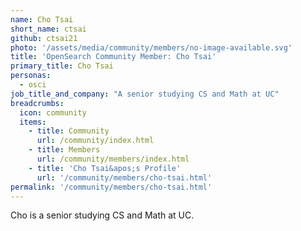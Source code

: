 ```yaml
---
name: Cho Tsai
short_name: ctsai
github: ctsai21
photo: '/assets/media/community/members/no-image-available.svg'
title: 'OpenSearch Community Member: Cho Tsai'
primary_title: Cho Tsai
personas:
  - osci
job_title_and_company: "A senior studying CS and Math at UC"
breadcrumbs:
  icon: community
  items:
    - title: Community
      url: /community/index.html
    - title: Members
      url: /community/members/index.html
    - title: 'Cho Tsai&apos;s Profile'
      url: '/community/members/cho-tsai.html'
permalink: '/community/members/cho-tsai.html'
---
```


Cho is a senior studying CS and Math at UC.
